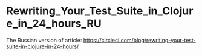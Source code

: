 # Rewriting_Your_Test_Suite_in_Clojure_in_24_hours_RU
The Russian version of article: https://circleci.com/blog/rewriting-your-test-suite-in-clojure-in-24-hours/
